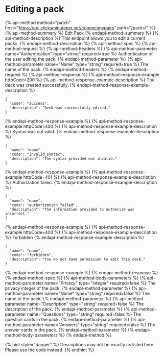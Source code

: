 # Editing a pack

{% api-method method="patch" host="https://api.clicksminuteper.net/connectmypairs" path="/packs/" %}
{% api-method-summary %}
Edit Pack
{% endapi-method-summary %}
{% api-method-description %}
This endpoint allows you to edit a current packs.
{% endapi-method-description %}
{% api-method-spec %}
{% api-method-request %}
{% api-method-headers %}
{% api-method-parameter name="Authentication" type="string" required=true %}
Authentication of the user editing the pack.
{% endapi-method-parameter %}
{% api-method-parameter name="Name" type="string" required=true %}
The name of the pack.
{% endapi-method-headers %}
{% endapi-method-request %}
{% api-method-response %}
{% api-method-response-example httpCode=200 %}
{% api-method-response-example-description %}
The deck was created successfully.
{% endapi-method-response-example-description %}
```
{    
  "code": "success",
  "description": "Deck was successfully edited."
}
```
{% endapi-method-response-example %}
{% api-method-response-example httpCode=400 %}
{% api-method-response-example-description %}
Syntax was not valid.
{% endapi-method-response-example-description %}
```
{    
  "name": "name"
  "code": "invalid_syntax",
  "description": "The syntax provided was invalid."
}
```
{% endapi-method-response-example %}
{% api-method-response-example httpCode=401 %}
{% api-method-response-example-description %}
Authorization failed.
{% endapi-method-response-example-description %}
```
{    
  "name": "name",
  "code": "authorization_failed",
  "description": "The information provided to authorize was incorrect."
}
```
{% endapi-method-response-example %}
{% api-method-response-example httpCode=403 %}
{% api-method-response-example-description %}
Forbidden
{% endapi-method-response-example-description %}
```
{    
  "name": "name",
  "code": "forbidden",
  "description": "You do not have permission to edit this deck."
}
```
{% endapi-method-response-example %}
{% endapi-method-response %}
{% endapi-method-spec %}
{% api-method-body-parameters %}
{% api-method-parameter name="Privacy" type="integer" required=false %}
The privacy integer of the pack.
{% endapi-method-parameter %}
{% api-method-parameter name="Name" type="string" required=false %}
The name of the pack.
{% endapi-method-parameter %}
{% api-method-parameter name="Description" type="string" required=false %}
The description of the pack.
{% endapi-method-parameter %}
{% api-method-parameter name="Questions" type="string" required=false %}
The question cards in the pack.
{% endapi-method-parameter %}
{% api-method-parameter name="Answers" type="string" required=false %}
The answer cards in the pack.
{% endapi-method-parameter %}
{% endapi-method-body-parameters %}
{% endapi-method %}

{% hint style="danger" %}
 Descriptions may not be exactly as listed here. Please use the code instead.
{% endhint %}
